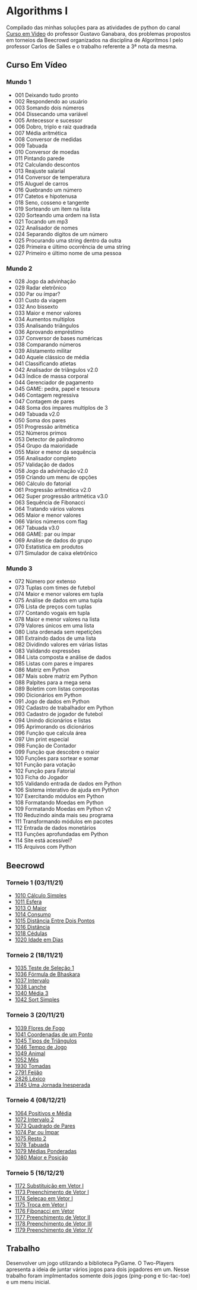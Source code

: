 # Algorithms I

Compilado das minhas soluções para as atividades de python do canal [Curso em Video](https://www.youtube.com/@CursoemVideo) do professor Gustavo Ganabara, dos problemas propostos em torneios da Beecrowd organizados na disciplina de Algoritmos I pelo professor Carlos de Salles e o trabalho referente a 3ª nota da mesma.

## Curso Em Vídeo

### Mundo 1
- 001 Deixando tudo pronto
- 002 Respondendo ao usuário
- 003 Somando dois números
- 004 Dissecando uma variável
- 005 Antecessor e sucessor
- 006 Dobro, triplo e raiz quadrada
- 007 Média aritmética
- 008 Conversor de medidas
- 009 Tabuada
- 010 Conversor de moedas
- 011 Pintando parede
- 012 Calculando descontos
- 013 Reajuste salarial
- 014 Conversor de temperatura
- 015 Aluguel de carros
- 016 Quebrando um número
- 017 Catetos e hipotenusa
- 018 Seno, cosseno e tangente
- 019 Sorteando um item na lista
- 020 Sorteando uma ordem na lista
- 021 Tocando um mp3
- 022 Analisador de nomes
- 024 Separando dígitos de um número
- 025 Procurando uma string dentro da outra
- 026 Primeira e último ocorrência de uma string
- 027 Primeiro e último nome de uma pessoa

### Mundo 2
- 028 Jogo da advinhação
- 029 Radar eletrônico
- 030 Par ou ímpar?
- 031 Custo da viagem
- 032 Ano bissexto
- 033 Maior e menor valores
- 034 Aumentos multiplos
- 035 Analisando triângulos
- 036 Aprovando empréstimo
- 037 Conversor de bases numéricas
- 038 Comparando números
- 039 Alistamento militar
- 040 Aquele clássico de média
- 041 Classificando atletas
- 042 Analisador de triângulos v2.0
- 043 Índice de massa corporal
- 044 Gerenciador de pagamento
- 045 GAME: pedra, papel e tesoura
- 046 Contagem regressiva
- 047 Contagem de pares
- 048 Soma dos ímpares multiplos de 3
- 049 Tabuada v2.0
- 050 Soma dos pares
- 051 Progressão aritmética
- 052 Números primos
- 053 Detector de palíndromo
- 054 Grupo da maioridade
- 055 Maior e menor da sequência
- 056 Analisador completo
- 057 Validação de dados
- 058 Jogo da advinhação v2.0
- 059 Criando um menu de opções
- 060 Cálculo do fatorial
- 061 Progressão aritmética v2.0
- 062 Super progressão aritmética v3.0
- 063 Sequência de Fibonacci
- 064 Tratando vários valores
- 065 Maior e menor valores
- 066 Vários números com flag
- 067 Tabuada v3.0
- 068 GAME: par ou ímpar
- 069 Análise de dados do grupo
- 070 Estatística em produtos
- 071 Simulador de caixa eletrônico

### Mundo 3
- 072 Número por extenso
- 073 Tuplas com times de futebol
- 074 Maior e menor valores em tupla
- 075 Análise de dados em uma tupla
- 076 Lista de preços com tuplas
- 077 Contando vogais em tupla
- 078 Maior e menor valores na lista
- 079 Valores únicos em uma lista
- 080 Lista ordenada sem repetições
- 081 Extraindo dados de uma lista
- 082 Dividindo valores em várias listas
- 083 Validando expressões
- 084 Lista composta e análise de dados
- 085 Listas com pares e ímpares
- 086 Matriz em Python
- 087 Mais sobre matriz em Python
- 088 Palpites para a mega sena
- 089 Boletim com listas compostas
- 090 Dicionários em Python
- 091 Jogo de dados em Python
- 092 Cadastro de trabalhador em Python
- 093 Cadastro de jogador de futebol
- 094 Unindo dicionários e listas
- 095 Aprimorando os dicionários
- 096 Função que calcula área
- 097 Um print especial
- 098 Função de Contador
- 099 Função que descobre o maior
- 100 Funções para sortear e somar
- 101 Função para votação
- 102 Função para Fatorial
- 103 Ficha do Jogador
- 105 Validando entrada de dados em Python
- 106 Sistema interativo de ajuda em Python
- 107 Exercitando módulos em Python
- 108 Formatando Moedas em Python
- 109 Formatando Moedas em Python v2
- 110 Reduzindo ainda mais seu programa
- 111 Transformando módulos em pacotes
- 112 Entrada de dados monetários
- 113 Funções aprofundadas em Python
- 114 Site está acessível?
- 115 Arquivos com Python

## Beecrowd

### Torneio 1 (03/11/21)
- [1010 Cálculo Simples](https://www.beecrowd.com.br/judge/pt/problems/view/1010)
- [1011 Esfera](https://www.beecrowd.com.br/judge/pt/problems/view/1011)
- [1013 O Maior](https://www.beecrowd.com.br/judge/pt/problems/view/1013)
- [1014 Consumo](https://www.beecrowd.com.br/judge/pt/problems/view/1014)
- [1015 Distância Entre Dois Pontos](https://www.beecrowd.com.br/judge/pt/problems/view/1015)
- [1016 Distância](https://www.beecrowd.com.br/judge/pt/problems/view/1016)
- [1018 Cédulas](https://www.beecrowd.com.br/judge/pt/problems/view/1018)
- [1020 Idade em Dias](https://www.beecrowd.com.br/judge/pt/problems/view/1020)

### Torneio 2 (18/11/21)
- [1035 Teste de Seleção 1](https://www.beecrowd.com.br/judge/pt/problems/view/1035)
- [1036 Fórmula de Bhaskara](https://www.beecrowd.com.br/judge/pt/problems/view/1036)
- [1037 Intervalo](https://www.beecrowd.com.br/judge/pt/problems/view/1037)
- [1038 Lanche](https://www.beecrowd.com.br/judge/pt/problems/view/1038)
- [1040 Média 3](https://www.beecrowd.com.br/judge/pt/problems/view/1040)
- [1042 Sort Simples](https://www.beecrowd.com.br/judge/pt/problems/view/1042)

### Torneio 3 (20/11/21)
- [1039 Flores de Fogo](https://www.beecrowd.com.br/judge/pt/problems/view/1039)
- [1041 Coordenadas de um Ponto](https://www.beecrowd.com.br/judge/pt/problems/view/1041)
- [1045 Tipos de Triângulos](https://www.beecrowd.com.br/judge/pt/problems/view/1045)
- [1046 Tempo de Jogo](https://www.beecrowd.com.br/judge/pt/problems/view/1046)
- [1049 Animal](https://www.beecrowd.com.br/judge/pt/problems/view/1049)
- [1052 Mês](https://www.beecrowd.com.br/judge/pt/problems/view/1052)
- [1930 Tomadas](https://www.beecrowd.com.br/judge/pt/problems/view/1930)
- [2791 Feijão](https://www.beecrowd.com.br/judge/pt/problems/view/2791)
- [2826 Léxico](https://www.beecrowd.com.br/judge/pt/problems/view/2826)
- [3145 Uma Jornada Inesperada](https://www.beecrowd.com.br/judge/pt/problems/view/3145)

### Torneio 4 (08/12/21)
- [1064 Positivos e Média](https://www.beecrowd.com.br/judge/pt/problems/view/1064)
- [1072 Intervalo 2](https://www.beecrowd.com.br/judge/pt/problems/view/1072)
- [1073 Quadrado de Pares](https://www.beecrowd.com.br/judge/pt/problems/view/1073)
- [1074 Par ou Ímpar](https://www.beecrowd.com.br/judge/pt/problems/view/1074)
- [1075 Resto 2](https://www.beecrowd.com.br/judge/pt/problems/view/1075)
- [1078 Tabuada](https://www.beecrowd.com.br/judge/pt/problems/view/1078)
- [1079 Médias Ponderadas](https://www.beecrowd.com.br/judge/pt/problems/view/1079)
- [1080 Maior e Posição](https://www.beecrowd.com.br/judge/pt/problems/view/1080)

### Torneio 5 (16/12/21)
- [1172 Substituição em Vetor I](https://www.beecrowd.com.br/judge/pt/problems/view/1172)
- [1173 Preenchimento de Vetor I](https://www.beecrowd.com.br/judge/pt/problems/view/1173)
- [1174 Seleçao em Vetor I](https://www.beecrowd.com.br/judge/pt/problems/view/1174)
- [1175 Troca em Vetor I](https://www.beecrowd.com.br/judge/pt/problems/view/1175)
- [1176 Fibonacci em Vetor](https://www.beecrowd.com.br/judge/pt/problems/view/1176)
- [1177 Preenchimento de Vetor II](https://www.beecrowd.com.br/judge/pt/problems/view/1177)
- [1178 Preenchimento de Vetor III](https://www.beecrowd.com.br/judge/pt/problems/view/1178)
- [1179 Preenchimento de Vetor IV](https://www.beecrowd.com.br/judge/pt/problems/view/1179)

## Trabalho
Desenvolver um jogo utilizando a biblioteca PyGame. O Two-Players apresenta a ideia de juntar vários jogos para dois jogadores em um. Nesse trabalho foram implmentados somente dois jogos (ping-pong e tic-tac-toe) e um menu inicial.
